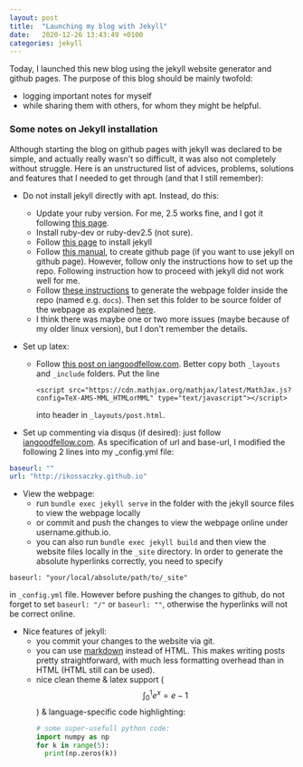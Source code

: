```yaml
---
layout: post
title:  "Launching my blog with Jekyll"
date:   2020-12-26 13:43:49 +0100
categories: jekyll
---
```

Today, I launched this new blog using the jekyll website generator and github pages. The purpose of this blog should be mainly twofold:
 - logging important notes for myself
 - while sharing them with others, for whom they might be helpful.

### Some notes on Jekyll installation
Although starting the blog on github pages with jekyll was declared to be simple, and actually really wasn't so difficult, it was also not completely without struggle.
Here is an unstructured list of advices, problems, solutions and features that I needed to get through (and that I still remember):
- Do not install jekyll directly with apt. Instead, do this:
  - Update your ruby version. For me, 2.5 works fine, and I got it following [this page](https://cloudwafer.com/blog/installing-ruby-on-ubuntu-16-18/).
  - Install ruby-dev or ruby-dev2.5 (not sure).
  - Follow [this page](https://jekyllrb.com/docs/installation/ubuntu/) to install jekyll
  - Follow [this manual](https://docs.github.com/en/free-pro-team@latest/github/working-with-github-pages/creating-a-github-pages-site-with-jekyll), to create github page (if you want to use jekyll on github page). However, follow only the instructions how to set up the repo. Following instruction how to proceed with jekyll did not work well for me.
  - Follow [these instructions](https://jekyllrb.com/docs/) to generate the webpage folder inside the repo (named e.g. `docs`). Then set this folder to be source folder of the webpage as explained [here](https://docs.github.com/en/free-pro-team@latest/github/working-with-github-pages/configuring-a-publishing-source-for-your-github-pages-site#choosing-a-publishing-source).
  - I think there was maybe one or two more issues (maybe because of my older linux version), but I don't remember the details.

- Set up latex:
  - Follow [this post on iangoodfellow.com](http://www.iangoodfellow.com/blog/jekyll/markdown/tex/2016/11/07/latex-in-markdown.html). Better copy both `_layouts` and `_include` folders. Put the  line 
    ```
    <script src="https://cdn.mathjax.org/mathjax/latest/MathJax.js?config=TeX-AMS-MML_HTMLorMML" type="text/javascript"></script>
    ``` 
    into header in `_layouts/post.html`.
- Set up commenting via disqus (if desired): just follow [iangoodfellow.com](http://www.iangoodfellow.com/blog/disqus/jekyll/2016/11/22/adding-disqus-to-jekyll.html). As specification of url and base-url, I modified the following 2 lines into my _config.yml file:
```yaml
baseurl: "" 
url: "http://ikossaczky.github.io"
```
- View the webpage:
  - run `bundle exec jekyll serve` in the folder with the jekyll source files to view the webpage locally
  - or commit and push the changes to view the webpage online under username.github.io.
  - you can also run `bundle exec jekyll build` and then view the website files locally in the `_site` directory. In order to generate the absolute hyperlinks correctly, you need to specify 
```
baseurl: "your/local/absolute/path/to/_site"
```
 in `_config.yml` file. However before pushing the changes to github, do not forget to set `baseurl: "/"` or `baseurl: ""`, otherwise the hyperlinks will not be correct online.

- Nice features of jekyll:
  - you commit your changes to the website via git. 
  - you can use [markdown][markdown-guide] instead of HTML. This makes writing posts pretty straightforward, with much less formatting overhead than in HTML (HTML still can be used).
  - nice clean theme & latex support ($$\int_0^1e^x=e-1$$) & language-specific code highlighting:
    ```python
    # some super-usefull python code:
    import numpy as np
    for k in range(5):
      print(np.zeros(k))
    ```

[markdown-guide]: https://guides.github.com/features/mastering-markdown/
